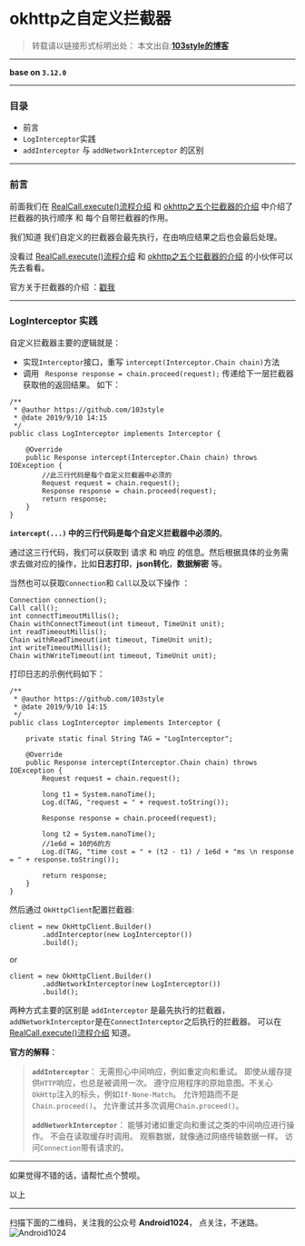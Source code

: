 # okhttp之自定义拦截器 

>转载请以链接形式标明出处： 
本文出自:[**103style的博客**](http://blog.csdn.net/lxk_1993) 

---

**base on `3.12.0`**

----

### 目录
* 前言
* `LogInterceptor`实践
* `addInterceptor` 与 `addNetworkInterceptor` 的区别

---

### 前言
前面我们在 [RealCall.execute()流程介绍](https://www.jianshu.com/p/6bcc7e6e4109) 和 [okhttp之五个拦截器的介绍](https://www.jianshu.com/p/0c6324ed363e) 中介绍了拦截器的执行顺序 和 每个自带拦截器的作用。 

我们知道 我们自定义的拦截器会最先执行，在由响应结果之后也会最后处理。

没看过 [RealCall.execute()流程介绍](https://www.jianshu.com/p/6bcc7e6e4109) 和 [okhttp之五个拦截器的介绍](https://www.jianshu.com/p/0c6324ed363e) 的小伙伴可以先去看看。

官方关于拦截器的介绍 ：[戳我](https://square.github.io/okhttp/interceptors/)


---


### LogInterceptor 实践
自定义拦截器主要的逻辑就是：
* 实现`Interceptor`接口，重写 `intercept(Interceptor.Chain chain)`方法
* 调用 ` Response response = chain.proceed(request);` 传递给下一层拦截器获取他的返回结果。
如下：
```
/**
 * @author https://github.com/103style
 * @date 2019/9/10 14:15
 */
public class LogInterceptor implements Interceptor {

    @Override
    public Response intercept(Interceptor.Chain chain) throws IOException {
        //此三行代码是每个自定义拦截器中必须的
        Request request = chain.request();
        Response response = chain.proceed(request);
        return response;
    }
}
```
**`intercept(...)` 中的三行代码是每个自定义拦截器中必须的**。


通过这三行代码，我们可以获取到 请求 和 响应 的信息。然后根据具体的业务需求去做对应的操作，比如**日志打印**，**json转化**，**数据解密** 等。

当然也可以获取`Connection`和 `Call`以及以下操作 ：
```
Connection connection();
Call call();
int connectTimeoutMillis();
Chain withConnectTimeout(int timeout, TimeUnit unit);
int readTimeoutMillis();
Chain withReadTimeout(int timeout, TimeUnit unit);
int writeTimeoutMillis();
Chain withWriteTimeout(int timeout, TimeUnit unit);
```


打印日志的示例代码如下：
```
/**
 * @author https://github.com/103style
 * @date 2019/9/10 14:15
 */
public class LogInterceptor implements Interceptor {

    private static final String TAG = "LogInterceptor";

    @Override
    public Response intercept(Interceptor.Chain chain) throws IOException {
        Request request = chain.request();

        long t1 = System.nanoTime();
        Log.d(TAG, "request = " + request.toString());
        
        Response response = chain.proceed(request);

        long t2 = System.nanoTime();
        //1e6d = 10的6的方
        Log.d(TAG, "time cost = " + (t2 - t1) / 1e6d + "ms \n response = " + response.toString());

        return response;
    }
}
```

然后通过 `OkHttpClient`配置拦截器:
```
client = new OkHttpClient.Builder()
        .addInterceptor(new LogInterceptor())
        .build();
```
or
```
client = new OkHttpClient.Builder()
        .addNetworkInterceptor(new LogInterceptor())
        .build();
```

两种方式主要的区别是 `addInterceptor` 是最先执行的拦截器， `addNetworkInterceptor`是在`ConnectInterceptor`之后执行的拦截器。 可以在 [RealCall.execute()流程介绍](https://www.jianshu.com/p/6bcc7e6e4109) 知道。

**官方的解释**：
>**`addInterceptor`**：
无需担心中间响应，例如重定向和重试。
即使从缓存提供`HTTP`响应，也总是被调用一次。
遵守应用程序的原始意图。不关心`OkHttp`注入的标头，例如`If-None-Match`。
允许短路而不是`Chain.proceed()`。
允许重试并多次调用`Chain.proceed()`。
>
>**`addNetworkInterceptor`**：
能够对诸如重定向和重试之类的中间响应进行操作。
不会在读取缓存时调用。
观察数据，就像通过网络传输数据一样。
访问`Connection`带有请求的。

---

如果觉得不错的话，请帮忙点个赞呗。

以上

---

扫描下面的二维码，关注我的公众号 **Android1024**， 点关注，不迷路。
![Android1024](https://upload-images.jianshu.io/upload_images/1709375-84aaffe67e21a7e9.jpg?imageMogr2/auto-orient/strip%7CimageView2/2/w/1240)

